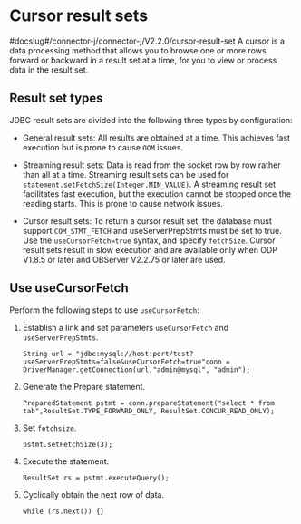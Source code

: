 Cursor result sets 
=======================================
#docslug#/connector-j/connector-j/V2.2.0/cursor-result-set
A cursor is a data processing method that allows you to browse one or more rows forward or backward in a result set at a time, for you to view or process data in the result set. 

Result set types 
----------------------------------

JDBC result sets are divided into the following three types by configuration:

* General result sets: All results are obtained at a time. This achieves fast execution but is prone to cause `OOM` issues.

  

* Streaming result sets: Data is read from the socket row by row rather than all at a time. Streaming result sets can be used for `statement.setFetchSize(Integer.MIN_VALUE)`. A streaming result set facilitates fast execution, but the execution cannot be stopped once the reading starts. This is prone to cause network issues.

  

* Cursor result sets: To return a cursor result set, the database must support `COM_STMT_FETCH` and useServerPrepStmts must be set to true. Use the `useCursorFetch=true` syntax, and specify `fetchSize`. Cursor result sets result in slow execution and are available only when ODP V1.8.5 or later and OBServer V2.2.75 or later are used.

  




Use useCursorFetch 
------------------------------------

Perform the following steps to use `useCursorFetch`:

1. Establish a link and set parameters `useCursorFetch` and `useServerPrepStmts`. 

   ```unknow
   String url = "jdbc:mysql://host:port/test?useServerPrepStmts=false&useCursorFetch=true"conn = DriverManager.getConnection(url,"admin@mysql", "admin");
   ```

   




<!-- -->

2. Generate the Prepare statement. 

   ```unknow
   PreparedStatement pstmt = conn.prepareStatement("select * from tab",ResultSet.TYPE_FORWARD_ONLY, ResultSet.CONCUR_READ_ONLY);
   ```

   




<!-- -->

3. Set `fetchsize`. 

   ```unknow
   pstmt.setFetchSize(3);
   ```

   




<!-- -->

4. Execute the statement. 

   ```unknow
   ResultSet rs = pstmt.executeQuery();
   ```

   




<!-- -->

5. Cyclically obtain the next row of data. 

   ```unknow
   while (rs.next()) {}
   ```

   



